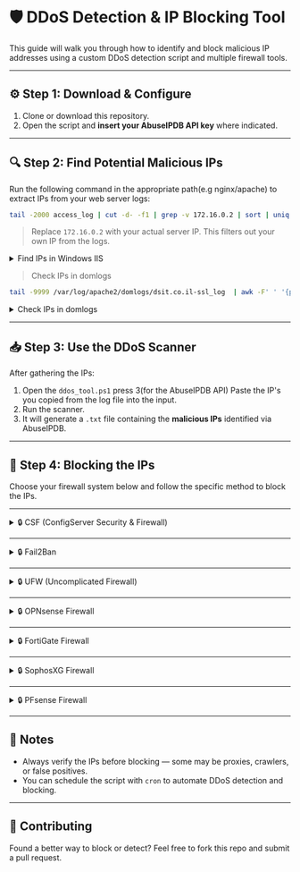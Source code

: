 

# 🛡️ DDoS Detection & IP Blocking Tool

This guide will walk you through how to identify and block malicious IP addresses using a custom DDoS detection script and multiple firewall tools.

---

## ⚙️ Step 1: Download & Configure

1. Clone or download this repository.
2. Open the script and **insert your AbuseIPDB API key** where indicated.

---

## 🔍 Step 2: Find Potential Malicious IPs

Run the following command in the appropriate path(e.g nginx/apache) to extract IPs from your web server logs:

```bash
tail -2000 access_log | cut -d- -f1 | grep -v 172.16.0.2 | sort | uniq
```

> Replace `172.16.0.2` with your actual server IP. This filters out your own IP from the logs.


<details>
<summary>Find IPs in Windows IIS</summary>

1. Donwload LogParser(https://www.microsoft.com/en-us/download/details.aspx?id=24659)
2. Use the next command to get list of IPs:
```bash
LogParser "SELECT c-ip, count(*) as Hits FROM "C:\inetpub\logs\LogFiles\W3SVC14\u_ex250404.log" GROUP BY c-ip ORDER BY Hits DESC" -o:DataGrid
```
> Replace `\W3SVC14\u_ex250404.log` with your actual log file.
3. Make a list of all the IPs

</details>

> Check IPs in domlogs
```bash
tail -9999 /var/log/apache2/domlogs/dsit.co.il-ssl_log  | awk -F' ' '{print $1}' | sort | uniq -c | sort -n

```

<details>
<summary>Check IPs in domlogs</summary>



</details>

---

## 📥 Step 3: Use the DDoS Scanner

After gathering the IPs:

1. Open the `ddos_tool.ps1` press 3(for the AbuseIPDB API) Paste the IP's you copied from the log file into the input.
2. Run the scanner.
3. It will generate a `.txt` file containing the **malicious IPs** identified via AbuseIPDB.

---

## 🚫 Step 4: Blocking the IPs

Choose your firewall system below and follow the specific method to block the IPs.

---

<details>
<summary>🔒 CSF (ConfigServer Security & Firewall)</summary>

Make sure CSF is installed. To block all malicious IPs:

Making a new txt file inside the server, and paste all the malicious IPs inside.
```bash
nano blocklist.txt
```
After you make the file, you block them with : 
```bash
cat blocklist.txt | xargs -I {} csf -d {}
```

</details>

---

<details>
<summary>🔒 Fail2Ban</summary>

To block IPs manually with Fail2Ban:

```bash
echo ' PASTE ALL THE IPS HERE ' | xargs -I {} fail2ban-client set plesk-apache banip {}
```


</details>

---

<details>
<summary>🔒 UFW (Uncomplicated Firewall)</summary>

Block IPs using UFW:

Making a new txt file inside the server, and paste all the malicious IPs inside.
```bash
nano blocklist.txt
```
After you make the file, you block them with : 
```bash
cat blocklist.txt | xargs -I {} sudo ufw deny from {} to any
```

To verify blocked IPs:

```bash
sudo ufw status numbered
```

</details>

---

<details>
<summary>🔒 OPNsense Firewall</summary>

To block IPs on OPNsense:
1. Go to **Firewall > Aliases** and create a new alias (e.g., `BlockedIPs`)
2. Paste the list of malicious IPs into the alias seperated by commas(,).
3. Create a firewall rule:
   - Source: `BlockedIPs`
   - Action: Block
   - Interface: WAN

> This will block all listed IPs from accessing the server.

</details>

---

<details>
<summary>🔒 FortiGate Firewall</summary>

Open CLI terminal top right

Use the next to block all the IPs
```bash
config firewall address
    edit "Blocked-IP-472"
        set subnet 185.206.81.221 255.255.255.255
    next
    edit "Blocked-IP-473"
        set subnet 185.206.80.239 255.255.255.255
    next
    edit "Blocked-IP-474"
        set subnet 185.206.81.60 255.255.255.255
    next
    edit "Blocked-IP-475"
        set subnet 185.206.80.78 255.255.255.255
    next
end
```
> Do not `end` until all the IPs are there.


Add to block group:
```bash
config firewall addrgrp
    edit "Blocked-IPs-Group"
        set member "Blocked-IP-472" "Blocked-IP-473" "Blocked-IP-474" "Blocked-IP-475"
    next
end
```
And block the group:
```bash
config firewall policy
   edit 0
      set name "Deny Blocked IPs"
      set srcintf "any"
      set dstintf "any"
      set srcaddr "Blocked-IPs-Group"
      set dstaddr "all"
      set action deny
      set schedule "always"
      set service "ALL"
      set logtraffic all
   next
end
```

> This will block all listed IPs from accessing the server.

</details>

---

<details>
<summary>🔒 SophosXG Firewall</summary>

Create a firewall rule:
   - Source: `IP list` (Paste the list of malicious IPs into the alias seperated by commas(,))
   - Action: Block

> This will block all listed IPs from accessing the server.

</details>

---

<details>
<summary>🔒 PFsense Firewall</summary>

Make sure you can SSH into the PFsense machine.

After you SSH into the machine login, and press 8 in order to access the shell.

next : 

```bash
nano blocklist.txt
```

```bash
pfctl -t blocklist -T add -f blocklist.txt
```

This will block all listed IPs from accessing the server.

**This wont show in the GUI rules or anywhere in the GUI, but it does work**

In order to revert, you need to use this command:

```bash
pfctl -t blocklist -T delete 192.33.201.252
```

</details>

---

## 📌 Notes

- Always verify the IPs before blocking — some may be proxies, crawlers, or false positives.
- You can schedule the script with `cron` to automate DDoS detection and blocking.

---

## 🧠 Contributing

Found a better way to block or detect? Feel free to fork this repo and submit a pull request.

